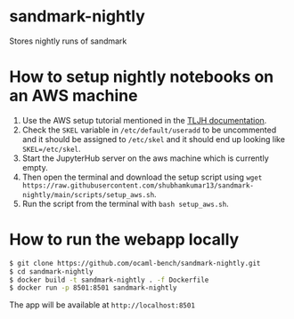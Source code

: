 # sandmark-nightly
Stores nightly runs of sandmark

# How to setup nightly notebooks on an AWS machine

1. Use the AWS setup tutorial mentioned in the [TLJH documentation](https://tljh.jupyter.org/en/latest/install/amazon.html).
2. Check the `SKEL` variable in `/etc/default/useradd` to be uncommented and it should be assigned to `/etc/skel` and it should end up looking like `SKEL=/etc/skel`.
3. Start the JupyterHub server on the aws machine which is currently empty.
4. Then open the terminal and download the setup script using `wget https://raw.githubusercontent.com/shubhamkumar13/sandmark-nightly/main/scripts/setup_aws.sh`.
5. Run the script from the terminal with `bash setup_aws.sh`.

# How to run the webapp locally

```bash
$ git clone https://github.com/ocaml-bench/sandmark-nightly.git
$ cd sandmark-nightly
$ docker build -t sandmark-nightly . -f Dockerfile
$ docker run -p 8501:8501 sandmark-nightly
```
The app will be available at `http://localhost:8501`
